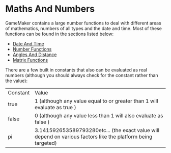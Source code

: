 # Maths And Numbers

GameMaker contains a large number functions to deal with different areas
of mathematics, numbers of all types and the date and time. Most of
these functions can be found in the sections listed below:

-   [Date And Time](Date_And_Time/Date_And_Time)
-   [Number Functions](Number_Functions/Number_Functions)
-   [Angles And Distance](Angles_And_Distance/Angles_And_Distance)
-   [Matrix Functions](Matrix_Functions/Matrix_Functions)

There are a few built in constants that also can be evaluated as real
numbers (although you should always check for the constant rather than
the value):

|          |                                                                                                              |
|----------|--------------------------------------------------------------------------------------------------------------|
| Constant | Value                                                                                                        |
|  true    | 1 (although any value equal to or greater than 1 will evaluate as true )                                     |
|  false   | 0 (although any value less than 1 will also evaluate as false )                                              |
|  pi      | 3.141592653589793280etc... (the exact value will depend on various factors like the platform being targeted) |
